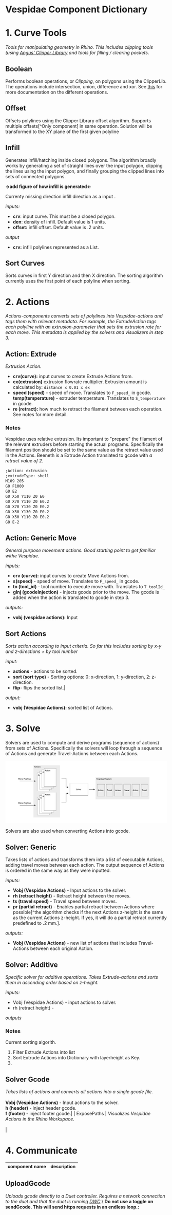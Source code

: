 # Vespidae Component Dictionary 

# 1. Curve Tools
*Tools for manipulating geometry in Rhino. This includes clipping tools (using [Angus' Clipper Library](http://www.angusj.com/delphi/clipper/documentation/Docs/_Body.htm) and tools for filling / clearing pockets.*

## Boolean
Performs boolean operations, or *Clipping*, on polygons using the ClipperLib. The operations include intersection, union, difference and xor. See [this](http://www.angusj.com/delphi/clipper/documentation/Docs/Units/ClipperLib/Types/ClipType.htm) for more documentation on the different operations. 

## Offset
Offsets polylines using the Clipper Library offset algorithm. Supports multiple offsets[^Only component] in same operation. Solution will be transformed to the XY plane of the first given polyline

## Infill

Generates infill/hatching inside closed polygons. The algorithm broadly works by generating a set of straight lines over the input polygon, clipping the lines using the input polygon, and finally grouping the clipped lines into sets of connected polygons. 

**->add figure of how infill is generated<-**

Currenty missing direction infill direction as a input . 

*inputs:*
- **crv**: input curve. This must be a closed polygon. 
- **den**: density of infill.  Default value is 1 units. 
- **offset:** infill offset. Default value is .2 units.

*output*
- **crv:** infill polylines represented as a List. 
 
## Sort Curves 

Sorts curves in first Y direction and then X direction. The sorting algorithm currently uses the first point of each polyline when sorting. 


# 2. Actions

_Actions-components converts sets of polylines into Vespidae-actions and tags them with relevant metadata. For example, the ExtrudeAction tags each polyline with an extrusion-parameter that sets the extrusion rate for each move. This metadata is applied by the solvers and visualizers in step 3._

## Action: Extrude

*Extrusion Action.*  

- **crv(curve):** input curves to create Extrude Actions from. 
- **ex(extrusion)** extrusion flowrate multiplier. Extrusion amount is calculated by: `distance x 0.01 x ex`  
- **speed (speed)** - speed of move. Translates to `F_speed_` in gcode. **temp(temperature)** - extruder temperature. Translates to `S_temperature` in gcode. 
- **re (retract):** how much to retract the filament between each operation. See notes for more detail. 

### Notes

Vespidae uses relative extrusion. Its important to "prepare" the filament of the relevant extruders before starting the actual programs. Specifically the filament position should be set to the same value as the retract value used in the Actions. Beeneth is a Extrude Action translated to gcode with *a retract value of 2*. 

	;Action: extrusion
	;extrudeType: shell
	M109 205
	G0 F1000
	G0 E2
	G0 X50 Y110 Z0 E0
	G0 X70 Y110 Z0 E0.2
	G0 X70 Y130 Z0 E0.2
	G0 X50 Y130 Z0 E0.2
	G0 X50 Y110 Z0 E0.2
	G0 E-2
	

## Action: Generic Move
*General purpose movement actions. Good starting point to get familiar withe Vespidae.* 

*inputs:*
- **crv (curve):** input curves to create Move Actions from. 
- **s(speed)**  - speed of move. Translates to `F_speed_` in gcode. <br> 
- **to (tool_id)**  - tool number to execute move with. Translates to `T_toolId_` 
- **gInj (gcodeInjection)** - injects gcode prior to the move. The gcode is added when the action is translated to gcode in step 3.

*outputs:*
- **vobj (vespidae actions):** Input

## Sort Actions 

*Sorts action according to input criteria. So far this includes sorting by x-y and z-directions + by tool number*

*input:*


- **actions** - actions to be sorted. 
- **sort (sort type)** - Sorting options: 0: x-direction, 1: y-direction, 2: z-direction. 
-  **flip**- flips the sorted list.| 

*output:*

- **vobj (Vespidae Actions):** sorted list of Actions. 

# 3. Solve
Solvers are used to compute and derive programs (sequence of actions) from sets of Actions. Specifically the solvers will loop through a sequence of Actions and generate Travel-Actions between each Actions. 

![](./img/Vespidae_diagrams_Solver.jpg)

Solvers are also used when converting Actions into gcode.

## Solver: Generic 
Takes lists of actions and transforms them into a list of executable Actions, adding travel moves between each action. The output sequence of Actions is ordered in the same way as they were inputted. 

*inputs:*
- **Vobj (Vespidae Actions)** - Input actions to the solver. 
-  **rh (retract height)** - Retract height between the moves. 
-  **ts (travel speed)** - Travel speed between moves. 
-  **pr (partial retract)** - Enables partial retract between Actions where possible[^the algorithm checks if the next Actions z-height is the same as the current Actions z-height. If yes, it will do a partial retract currently predefined to .2 mm.].

*outputs:*
- **Vobj (Vespidae Actions)** - new list of actions that includes Travel-Actions between each original Action. 

## Solver: Additive

*Specific solver for additive operations. Takes Extrude-actions and sorts them in ascending order based on z-height.*

*inputs:*
- Vobj (Vespidae Actions) - input actions to solver. 
- rh (retract height) - 

*outputs*

### Notes
Current sorting algorith. 

1. Filter Extrude Actions into list
2. Sort Extrude Actions into Dictionary with layerheight as Key. 
3. 

## Solver Gcode
*Takes lists of actions and converts all actions into a single gcode file.* <br><br> **Vobj (Vespidae Actions)** - Input actions to the solver. <br> **h (header)** - inject header gcode. <br> **f (footer)** - inject footer gcode.|
| ExposePaths | *Visualizes Vespidae Actions in the Rhino Workspace.* <br><br>|

# 4. Communicate

|component name|description|
|:--|:--|
## UploadGcode 
*Uploads gcode directly to a Duet controller. Requires a network connection to the duet and that the duet is running [DWC](https://docs.duet3d.com/en/User_manual/Reference/Duet_Web_Control_Manual)*.\ **Do not use a toggle on sendGcode. This will send https requests in an endless loop.:**
